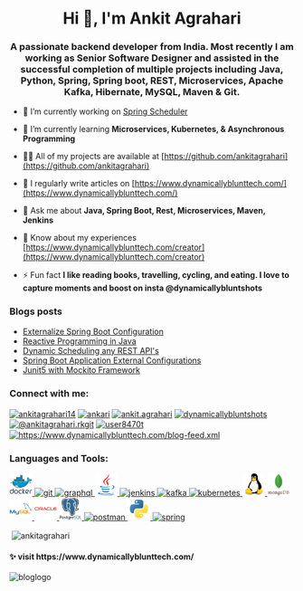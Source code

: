 <h1 align="center">Hi 👋, I'm Ankit Agrahari</h1>
<h3 align="center">A passionate backend developer from India. Most recently I am working as Senior Software Designer and assisted in the successful completion of multiple projects including Java, Python, Spring, Spring boot, REST, Microservices, Apache Kafka, Hibernate, MySQL, Maven & Git.</h3>

- 🔭 I’m currently working on [Spring Scheduler](https://github.com/ankitagrahari/Scheduler)

- 🌱 I’m currently learning **Microservices, Kubernetes, & Asynchronous Programming**

- 👨‍💻 All of my projects are available at [https://github.com/ankitagrahari](https://github.com/ankitagrahari)

- 📝 I regularly write articles on [https://www.dynamicallyblunttech.com/](https://www.dynamicallyblunttech.com/)

- 💬 Ask me about **Java, Spring Boot, Rest, Microservices, Maven, Jenkins**

- 📄 Know about my experiences [https://www.dynamicallyblunttech.com/creator](https://www.dynamicallyblunttech.com/creator)

- ⚡ Fun fact **I like reading books, travelling, cycling, and eating. I love to capture moments and boost on insta @dynamicallybluntshots**

### Blogs posts
<!-- BLOG-POST-LIST:START -->
- [Externalize Spring Boot Configuration](https://www.dynamicallyblunttech.com/post/externalize-spring-boot-configuration)
- [Reactive Programming in Java](https://www.dynamicallyblunttech.com/post/reactive-programming-in-java)
- [Dynamic Scheduling any REST API&#39;s](https://www.dynamicallyblunttech.com/post/dynamic-scheduling-any-rest-api-s)
- [Spring Boot Application External Configurations](https://www.dynamicallyblunttech.com/post/spring-boot-application-external-configurations)
- [Junit5 with Mockito Framework](https://www.dynamicallyblunttech.com/post/junit5-with-mockito-framework)
<!-- BLOG-POST-LIST:END -->

<h3 align="left">Connect with me:</h3>
<p align="left">
<a href="https://twitter.com/ankitagrahari14" target="blank"><img align="center" src="https://raw.githubusercontent.com/rahuldkjain/github-profile-readme-generator/master/src/images/icons/Social/twitter.svg" alt="ankitagrahari14" height="30" width="40" /></a>
<a href="https://linkedin.com/in/ankari" target="blank"><img align="center" src="https://raw.githubusercontent.com/rahuldkjain/github-profile-readme-generator/master/src/images/icons/Social/linked-in-alt.svg" alt="ankari" height="30" width="40" /></a>
<a href="https://fb.com/ankit.agrahari" target="blank"><img align="center" src="https://raw.githubusercontent.com/rahuldkjain/github-profile-readme-generator/master/src/images/icons/Social/facebook.svg" alt="ankit.agrahari" height="30" width="40" /></a>
<a href="https://instagram.com/dynamicallybluntshots" target="blank"><img align="center" src="https://raw.githubusercontent.com/rahuldkjain/github-profile-readme-generator/master/src/images/icons/Social/instagram.svg" alt="dynamicallybluntshots" height="30" width="40" /></a>
<a href="https://medium.com/@ankitagrahari.rkgit" target="blank"><img align="center" src="https://raw.githubusercontent.com/rahuldkjain/github-profile-readme-generator/master/src/images/icons/Social/medium.svg" alt="@ankitagrahari.rkgit" height="30" width="40" /></a>
<a href="https://www.leetcode.com/user8470t" target="blank"><img align="center" src="https://raw.githubusercontent.com/rahuldkjain/github-profile-readme-generator/master/src/images/icons/Social/leet-code.svg" alt="user8470t" height="30" width="40" /></a>
<a href="/https://www.dynamicallyblunttech.com/blog-feed.xml" target="blank"><img align="center" src="https://raw.githubusercontent.com/rahuldkjain/github-profile-readme-generator/master/src/images/icons/Social/rss.svg" alt="https://www.dynamicallyblunttech.com/blog-feed.xml" height="30" width="40" /></a>
</p>

<h3 align="left">Languages and Tools:</h3>
<p align="left"> <a href="https://www.docker.com/" target="_blank" rel="noreferrer"> <img src="https://raw.githubusercontent.com/devicons/devicon/master/icons/docker/docker-original-wordmark.svg" alt="docker" width="40" height="40"/> </a> <a href="https://git-scm.com/" target="_blank" rel="noreferrer"> <img src="https://www.vectorlogo.zone/logos/git-scm/git-scm-icon.svg" alt="git" width="40" height="40"/> </a> <a href="https://graphql.org" target="_blank" rel="noreferrer"> <img src="https://www.vectorlogo.zone/logos/graphql/graphql-icon.svg" alt="graphql" width="40" height="40"/> </a> <a href="https://www.java.com" target="_blank" rel="noreferrer"> <img src="https://raw.githubusercontent.com/devicons/devicon/master/icons/java/java-original.svg" alt="java" width="40" height="40"/> </a> <a href="https://www.jenkins.io" target="_blank" rel="noreferrer"> <img src="https://www.vectorlogo.zone/logos/jenkins/jenkins-icon.svg" alt="jenkins" width="40" height="40"/> </a> <a href="https://kafka.apache.org/" target="_blank" rel="noreferrer"> <img src="https://www.vectorlogo.zone/logos/apache_kafka/apache_kafka-icon.svg" alt="kafka" width="40" height="40"/> </a> <a href="https://kubernetes.io" target="_blank" rel="noreferrer"> <img src="https://www.vectorlogo.zone/logos/kubernetes/kubernetes-icon.svg" alt="kubernetes" width="40" height="40"/> </a> <a href="https://www.linux.org/" target="_blank" rel="noreferrer"> <img src="https://raw.githubusercontent.com/devicons/devicon/master/icons/linux/linux-original.svg" alt="linux" width="40" height="40"/> </a> <a href="https://www.mongodb.com/" target="_blank" rel="noreferrer"> <img src="https://raw.githubusercontent.com/devicons/devicon/master/icons/mongodb/mongodb-original-wordmark.svg" alt="mongodb" width="40" height="40"/> </a> <a href="https://www.mysql.com/" target="_blank" rel="noreferrer"> <img src="https://raw.githubusercontent.com/devicons/devicon/master/icons/mysql/mysql-original-wordmark.svg" alt="mysql" width="40" height="40"/> </a> <a href="https://www.oracle.com/" target="_blank" rel="noreferrer"> <img src="https://raw.githubusercontent.com/devicons/devicon/master/icons/oracle/oracle-original.svg" alt="oracle" width="40" height="40"/> </a> <a href="https://www.postgresql.org" target="_blank" rel="noreferrer"> <img src="https://raw.githubusercontent.com/devicons/devicon/master/icons/postgresql/postgresql-original-wordmark.svg" alt="postgresql" width="40" height="40"/> </a> <a href="https://postman.com" target="_blank" rel="noreferrer"> <img src="https://www.vectorlogo.zone/logos/getpostman/getpostman-icon.svg" alt="postman" width="40" height="40"/> </a> <a href="https://www.python.org" target="_blank" rel="noreferrer"> <img src="https://raw.githubusercontent.com/devicons/devicon/master/icons/python/python-original.svg" alt="python" width="40" height="40"/> </a> <a href="https://spring.io/" target="_blank" rel="noreferrer"> <img src="https://www.vectorlogo.zone/logos/springio/springio-icon.svg" alt="spring" width="40" height="40"/> </a> </p>

<!-- <p><img align="left" src="https://github-readme-stats.vercel.app/api/top-langs?username=ankitagrahari&show_icons=true&locale=en&layout=compact" alt="ankitagrahari" /></p>
 -->
<p>&nbsp;<img align="center" src="https://github-readme-stats.vercel.app/api?username=ankitagrahari&show_icons=true&locale=en" alt="ankitagrahari" /></p>

<h4>✨ visit https://www.dynamicallyblunttech.com/</h4>
<p><a href="https://www.dynamicallyblunttech.com/" target="_blank" rel="noreferrer"><img align="left" src="https://user-images.githubusercontent.com/4497558/143215956-0f0126e2-c60a-4519-b51e-a3e77fef9a77.JPG" alt="bloglogo" width="280" height="100"/></a>

<!---
ankitagrahari/ankitagrahari is a ✨ special ✨ repository because its `README.md` (this file) appears on your GitHub profile.
You can click the Preview link to take a look at your changes.
--->
